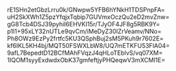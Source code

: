 rE1SHn2etGbzLrru0k/GNwpw5YFB6hYNkH1TDSPnpFA=
uH2SkXWh1Z5pzYfqjxTqbip7GUVmxOczQu2eD2mvZnw=
gG8Tcb4DSJ39pyhiI6EHVKI15r/TJyOF4JF8g5RBK9Y=
p1l1+95xLY32nUTLe9qvCm/iMeDyZ30IZrVeamv/NNo=
Ph8OWz9EzPy2frtfc5KU3QSphBuj2sM5PKuh9r7602E=
kf6IKL5KH4bj/MQT50FSWXLbW8/UQ7mETKFU53FlA04=
9afL7BepedtD12BCfMAhFVqzJ4qHLoTEblvS/vq07XM=
1IQOM1syyExdwdxObK37gmfeftjyPHQeqwV3mXCMl1E=
